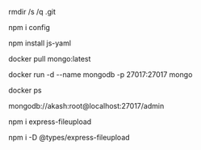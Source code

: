 rmdir /s /q .git

npm i config

npm install js-yaml

docker pull mongo:latest

docker run -d --name mongodb -p 27017:27017 mongo

docker ps

mongodb://akash:root@localhost:27017/admin

npm i express-fileupload

npm i -D @types/express-fileupload